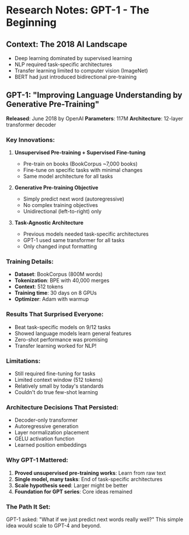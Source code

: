 # Research Notes: GPT-1 - The Beginning

## Context: The 2018 AI Landscape
- Deep learning dominated by supervised learning
- NLP required task-specific architectures
- Transfer learning limited to computer vision (ImageNet)
- BERT had just introduced bidirectional pre-training

## GPT-1: "Improving Language Understanding by Generative Pre-Training"
**Released**: June 2018 by OpenAI
**Parameters**: 117M
**Architecture**: 12-layer transformer decoder

### Key Innovations:

1. **Unsupervised Pre-training + Supervised Fine-tuning**
   - Pre-train on books (BookCorpus ~7,000 books)
   - Fine-tune on specific tasks with minimal changes
   - Same model architecture for all tasks

2. **Generative Pre-training Objective**
   - Simply predict next word (autoregressive)
   - No complex training objectives
   - Unidirectional (left-to-right) only

3. **Task-Agnostic Architecture**
   - Previous models needed task-specific architectures
   - GPT-1 used same transformer for all tasks
   - Only changed input formatting

### Training Details:
- **Dataset**: BookCorpus (800M words)
- **Tokenization**: BPE with 40,000 merges
- **Context**: 512 tokens
- **Training time**: 30 days on 8 GPUs
- **Optimizer**: Adam with warmup

### Results That Surprised Everyone:
- Beat task-specific models on 9/12 tasks
- Showed language models learn general features
- Zero-shot performance was promising
- Transfer learning worked for NLP!

### Limitations:
- Still required fine-tuning for tasks
- Limited context window (512 tokens)
- Relatively small by today's standards
- Couldn't do true few-shot learning

### Architecture Decisions That Persisted:
- Decoder-only transformer
- Autoregressive generation
- Layer normalization placement
- GELU activation function
- Learned position embeddings

### Why GPT-1 Mattered:
1. **Proved unsupervised pre-training works**: Learn from raw text
2. **Single model, many tasks**: End of task-specific architectures
3. **Scale hypothesis seed**: Larger might be better
4. **Foundation for GPT series**: Core ideas remained

### The Path It Set:
GPT-1 asked: "What if we just predict next words really well?"
This simple idea would scale to GPT-4 and beyond.